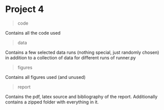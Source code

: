 # Project 4

>code

Contains all the code used

>data

Contains a few selected data runs (nothing special, just randomly chosen) in addition to a collection of data for different runs of runner.py

>figures

Contains all figures used (and unused)

>report

Contains the pdf, latex source and bibliography of the report. Additionally contains a zipped folder with everything in it.